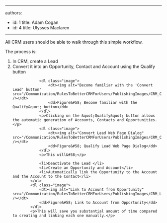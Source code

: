 

---
authors:
  - id: 1
    title: Adam Cogan
  - id: 4
    title: Ulysses Maclaren
---




<span class='intro'> <p>All CRM users should be able to walk through this simple workflow.</p> </span>

<p>The process is&#58;</p>
            <ol>
                <li>In CRM, create a Lead</li>
                <li>Convert it into an Opportunity, Contact and Account using the Qualify button</li>
            
                <dl class="image">
                    <dt><img alt="Become familiar with the 'Convert Lead' button" src="/Communication/RulesToBetterCRMForUsers/PublishingImages/CRM_ConvertLead.jpg" /></dt>
                    <dd>Figure&#58; Become familiar with the Qualify&quot; button</dd>
                </dl>
                <p>Clicking on the &quot;Qualify&quot; button allows the automatic generation of Accounts, Contacts and Opportunities.</p>
                <dl class="image">
                    <dt><img alt="Convert Lead Web Page Dialog" src="/Communication/RulesToBetterCRMForUsers/PublishingImages/CRM_ConvertLeadDialg.jpg" /></dt>
                    <dd>Figure&#58; Qualify Lead Web Page Dialog</dd>
                </dl>
                <p>This will&#58;</p>

                <li>Deactivate the Lead </li>
                <li>Create an Opportunity and Account</li>
                <li>Automatically link the Opportunity to the Account and the Account to the Contact</li>
            </ol>
            <dl class="image">
                <dt><img alt="Link to Account from Opportunity" src="/Communication/RulesToBetterCRMForUsers/PublishingImages/CRM_LinkToAccount.jpg" /></dt>
                <dd>Figure&#58; Link to Account from Opportunity</dd>
            </dl>
            <p>This will save you substantial amount of time compared to creating and linking each one manually.</p>


